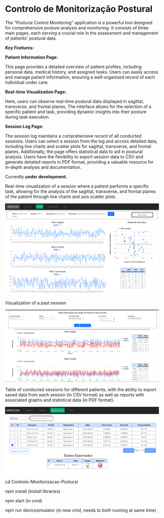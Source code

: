 # Controlo de Monitorização Postural
The "Postural Control Monitoring" application is a powerful tool designed for comprehensive posture analysis and monitoring. It consists of three main pages, each serving a crucial role in the assessment and management of patients' postural data.

***Key Features:*** 

  **Patient Information Page:**

  This page provides a detailed overview of patient profiles, including personal data, medical history, and assigned tasks.
  Users can easily access and manage patient information, ensuring a well-organized record of each individual under care.
    

  **Real-time Visualization Page:**

  Here, users can observe real-time postural data displayed in sagittal, transverse, and frontal planes.
  The interface allows for the selection of a specific patient and task, providing dynamic insights into their posture during task execution.

  **Session Log Page:**
  
  The session log maintains a comprehensive record of all conducted sessions.
  Users can select a session from the log and access detailed data, including line charts and scatter plots for sagittal, transverse, and frontal planes.
  Additionally, the page offers statistical data to aid in postural analysis.
  Users have the flexibility to export session data to CSV and generate detailed reports in PDF format, providing a valuable resource for in-depth analysis and documentation.

Currently **under development.**

Real-time visualization of a session where a patient performs a specific task, allowing for the analysis of the sagittal, transverse, and frontal planes of the patient through line charts and axis scatter plots.

![RealTimeVisualizationOfASession](./other/Imagem3.png)

Visualization of a past session

![VisualizationPastsession](./other/Imagem4.png)

Table of conducted sessions for different patients, with the ability to export saved data from each session (in CSV format) as well as reports with associated graphs and statistical data (in PDF format).

![VisualizationExport](./other/Imagem5.png)



cd Controlo-Monitorizacao-Postural

npm install         (install libraries)

npm start           (in cmd) 

npm run devicesimulator    (in new cmd, needs to both running at same time)
